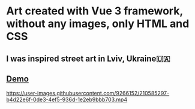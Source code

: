 # Art created with Vue 3 framework, without any images, only HTML and CSS

## I was inspired street art in Lviv, Ukraine🇺🇦

## [Demo](https://gavrushuk.github.io/vue3-basilico-art/)

https://user-images.githubusercontent.com/9266152/210585297-b4d22e6f-0de3-4ef5-936d-1e2eb9bbb703.mp4
